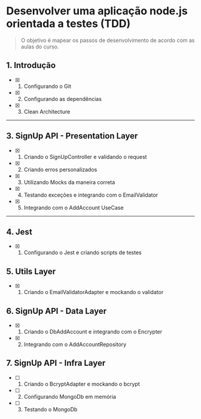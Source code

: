 # Desenvolver uma aplicação node.js orientada a testes (TDD)

> O objetivo é mapear os passos de desenvolvimento de acordo com as aulas do curso.

## 1. Introdução

- [x] 1. Configurando o Git
- [x] 2. Configurando as dependências
- [x] 3. Clean Architecture

---

## 3. SignUp API - Presentation Layer

- [x] 1. Criando o SignUpController e validando o request
- [x] 2. Criando erros personalizados
- [x] 3. Utilizando Mocks da maneira correta
- [x] 4. Testando exceções e integrando com o EmailValidator
- [x] 5. Integrando com o AddAccount UseCase

---

## 4. Jest

- [x] 1. Configurando o Jest e criando scripts de testes

## 5. Utils Layer

- [x] 1. Criando o EmailValidatorAdapter e mockando o validator

## 6. SignUp API - Data Layer

- [x] 1. Criando o DbAddAccount e integrando com o Encrypter
- [x] 2. Integrando com o AddAccountRepository

## 7. SignUp API - Infra Layer

- [ ] 1. Criando o BcryptAdapter e mockando o bcrypt
- [ ] 2. Configurando MongoDb em memória
- [ ] 3. Testando o MongoDb
